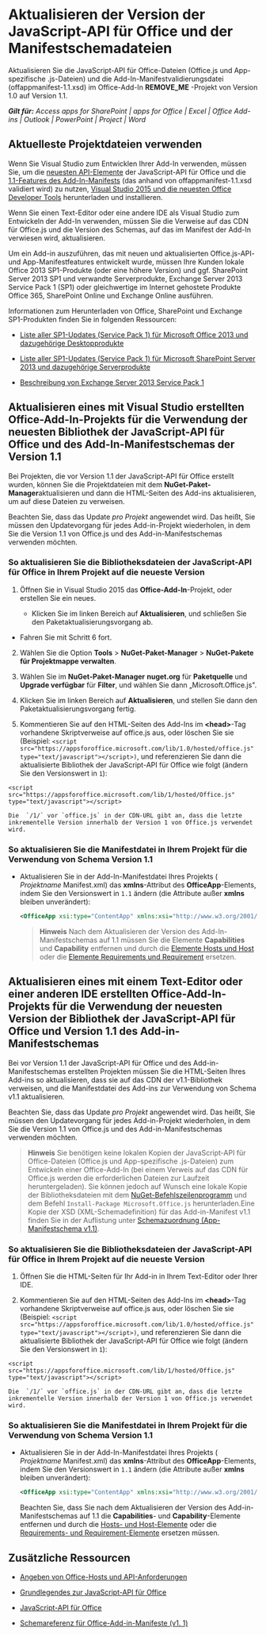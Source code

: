 
# Aktualisieren der Version der JavaScript-API für Office und der Manifestschemadateien
Aktualisieren Sie die JavaScript-API für Office-Dateien (Office.js und App-spezifische .js-Dateien) und die Add-In-Manifestvalidierungsdatei (offappmanifest-1.1.xsd) im Office-Add-In **REMOVE_ME** -Projekt von Version 1.0 auf Version 1.1.

 _**Gilt für:** Access apps for SharePoint | apps for Office | Excel | Office Add-ins | Outlook | PowerPoint | Project | Word_


## Aktuelleste Projektdateien verwenden


Wenn Sie Visual Studio zum Entwicklen Ihrer Add-In verwenden, müssen Sie, um die [neuesten API-Elemente](http://msdn.microsoft.com/de-de/library/802cf4ae-7c18-4e7d-b4d6-ecaa84c569bc%28Office.15%29.aspx) der JavaScript-API für Office und die [1.1-Features des Add-In-Manifests](4139ff24-afac-472a-af7d-9d069587ac9b.md) (das anhand von offappmanifest-1.1.xsd validiert wird) zu nutzen, [Visual Studio 2015 und die neuesten Office Developer Tools](https://www.visualstudio.com/features/office-tools-vs) herunterladen und installieren.

Wenn Sie einen Text-Editor oder eine andere IDE als Visual Studio zum Entwickeln der Add-In verwenden, müssen Sie die Verweise auf das CDN für Office.js und die Version des Schemas, auf das im Manifest der Add-In verwiesen wird, aktualisieren.

Um ein Add-in auszuführen, das mit neuen und aktualisierten Office.js-API- und App-Manifestfeatures entwickelt wurde, müssen Ihre Kunden lokale Office 2013 SP1-Produkte (oder eine höhere Version) und ggf. SharePoint Server 2013 SP1 und verwandte Serverprodukte, Exchange Server 2013 Service Pack 1 (SP1) oder gleichwertige im Internet gehostete Produkte Office 365, SharePoint Online und Exchange Online ausführen.

Informationen zum Herunterladen von Office, SharePoint und Exchange SP1-Produkten finden Sie in folgenden Ressourcen:


- [Liste aller SP1-Updates (Service Pack 1) für Microsoft Office 2013 und dazugehörige Desktopprodukte](http://support.microsoft.com/kb/2850036)
    
- [Liste aller SP1-Updates (Service Pack 1) für Microsoft SharePoint Server 2013 und dazugehörige Serverprodukte](http://support.microsoft.com/kb/2850035)
    
- [Beschreibung von Exchange Server 2013 Service Pack 1](http://support.microsoft.com/kb/2926248)
    

## Aktualisieren eines mit Visual Studio erstellten Office-Add-In-Projekts für die Verwendung der neuesten Bibliothek der JavaScript-API für Office und des Add-In-Manifestschemas der Version 1.1


Bei Projekten, die vor Version 1.1 der JavaScript-API für Office erstellt wurden, können Sie die Projektdateien mit dem  **NuGet-Paket-Manager**aktualisieren und dann die HTML-Seiten des Add-ins aktualisieren, um auf diese Dateien zu verweisen. 

Beachten Sie, dass das Update  _pro Projekt_ angewendet wird. Das heißt, Sie müssen den Updatevorgang für jedes Add-in-Projekt wiederholen, in dem Sie die Version 1.1 von Office.js und des Add-in-Manifestschemas verwenden möchten.




### So aktualisieren Sie die Bibliotheksdateien der JavaScript-API für Office in Ihrem Projekt auf die neueste Version


1. Öffnen Sie in Visual Studio 2015 das  **Office-Add-In**-Projekt, oder erstellen Sie ein neues.
    
      - Klicken Sie im linken Bereich auf  **Aktualisieren**, und schließen Sie den Paketaktualisierungsvorgang ab.
    
  - Fahren Sie mit Schritt 6 fort.
    
2. Wählen Sie die Option  **Tools** > **NuGet-Paket-Manager** > **NuGet-Pakete für Projektmappe verwalten**.
    
3. Wählen Sie im  **NuGet-Paket-Manager** **nuget.org** für **Paketquelle** und **Upgrade verfügbar** für **Filter**, und wählen Sie dann „Microsoft.Office.js".
    
4. Klicken Sie im linken Bereich auf  **Aktualisieren**, und stellen Sie dann den Paketaktualisierungsvorgang fertig.
    
5. Kommentieren Sie auf den HTML-Seiten des Add-Ins im  **&lt;head&gt;**-Tag vorhandene Skriptverweise auf office.js aus, oder löschen Sie sie (Beispiel:  `<script src="https://appsforoffice.microsoft.com/lib/1.0/hosted/office.js" type="text/javascript"></script>)`, und referenzieren Sie dann die aktualisierte Bibliothek der JavaScript-API für Office wie folgt (ändern Sie den Versionswert in  `1`):
    
  ```
  <script src="https://appsforoffice.microsoft.com/lib/1/hosted/Office.js" type="text/javascript"></script>
  ```


    Die  `/1/` vor `office.js` in der CDN-URL gibt an, dass die letzte inkrementelle Version innerhalb der Version 1 von Office.js verwendet wird.
    

### So aktualisieren Sie die Manifestdatei in Ihrem Projekt für die Verwendung von Schema Version 1.1


- Aktualisieren Sie in der Add-In-Manifestdatei Ihres Projekts ( _Projektname_ Manifest.xml) das **xmlns**-Attribut des  **OfficeApp**-Elements, indem Sie den Versionswert in  `1.1` ändern (die Attribute außer **xmlns** bleiben unverändert):
    
  ```XML
  <OfficeApp xsi:type="ContentApp" xmlns:xsi="http://www.w3.org/2001/XMLSchema-instance" xmlns="http://schemas.microsoft.com/office/appforoffice/1.1" >
  ```


     >**Hinweis**  Nach dem Aktualisieren der Version des Add-In-Manifestschemas auf 1.1 müssen Sie die Elemente  **Capabilities** und **Capability** entfernen und durch die [Elemente Hosts und Host](cff9fbdf-a530-4f6e-91ca-81bcacd90dcd.md) oder die [Elemente Requirements und Requirement](6b6702f2-b0a5-46ab-a356-8dda897ca8ae.md) ersetzen.

## Aktualisieren eines mit einem Text-Editor oder einer anderen IDE erstellten Office-Add-In-Projekts für die Verwendung der neuesten Version der Bibliothek der JavaScript-API für Office und Version 1.1 des Add-in-Manifestschemas


Bei vor Version 1.1 der JavaScript-API für Office und des Add-in-Manifestschemas erstellten Projekten müssen Sie die HTML-Seiten Ihres Add-ins so aktualisieren, dass sie auf das CDN der v1.1-Bibliothek verweisen, und die Manifestdatei des Add-ins zur Verwendung von Schema v1.1 aktualisieren. 

Beachten Sie, dass das Update  _pro Projekt_ angewendet wird. Das heißt, Sie müssen den Updatevorgang für jedes Add-in-Projekt wiederholen, in dem Sie die Version 1.1 von Office.js und des Add-in-Manifestschemas verwenden möchten.


 >**Hinweis**  Sie benötigen keine lokalen Kopien der JavaScript-API für Office-Dateien (Office.js und App-spezifische .js-Dateien) zum Entwickeln einer Office-Add-In (bei einem Verweis auf das CDN für Office.js werden die erforderlichen Dateien zur Laufzeit heruntergeladen). Sie können jedoch auf Wunsch eine lokale Kopie der Bibliotheksdateien mit dem [NuGet-Befehlszeilenprogramm](http://docs.nuget.org/consume/installing-nuget) und dem Befehl `Install-Package Microsoft.Office.js` herunterladen.Eine Kopie der XSD (XML-Schemadefinition) für das Add-in-Manifest v1.1 finden Sie in der Auflistung unter [Schemazuordnung (App-Manifestschema v1.1)](http://msdn.microsoft.com/library/d5f72bff-3446-c64f-02ca-ab10b5648789%28Office.15%29.aspx).


### So aktualisieren Sie die Bibliotheksdateien der JavaScript-API für Office in Ihrem Projekt auf die neueste Version


1. Öffnen Sie die HTML-Seiten für Ihr Add-in in Ihrem Text-Editor oder Ihrer IDE.
    
2. Kommentieren Sie auf den HTML-Seiten des Add-Ins im  **&lt;head&gt;**-Tag vorhandene Skriptverweise auf office.js aus, oder löschen Sie sie (Beispiel:  `<script src="https://appsforoffice.microsoft.com/lib/1.0/hosted/office.js" type="text/javascript"></script>)`, und referenzieren Sie dann die aktualisierte Bibliothek der JavaScript-API für Office wie folgt (ändern Sie den Versionswert in  `1`):
    
  ```
  <script src="https://appsforoffice.microsoft.com/lib/1/hosted/Office.js" type="text/javascript"></script>
  ```


    Die  `/1/` vor `office.js` in der CDN-URL gibt an, dass die letzte inkrementelle Version innerhalb der Version 1 von Office.js verwendet wird.
    

### So aktualisieren Sie die Manifestdatei in Ihrem Projekt für die Verwendung von Schema Version 1.1


- Aktualisieren Sie in der Add-In-Manifestdatei Ihres Projekts ( _Projektname_ Manifest.xml) das **xmlns**-Attribut des  **OfficeApp**-Elements, indem Sie den Versionswert in  `1.1` ändern (die Attribute außer **xmlns** bleiben unverändert):
    
  ```XML
  <OfficeApp xsi:type="ContentApp" xmlns:xsi="http://www.w3.org/2001/XMLSchema-instance" xmlns="http://schemas.microsoft.com/office/appforoffice/1.1" >
  ```


    Beachten Sie, dass Sie nach dem Aktualisieren der Version des Add-in-Manifestschemas auf 1.1 die  **Capabilities**- und  **Capability**-Elemente entfernen und durch die [Hosts- und Host-Elemente](cff9fbdf-a530-4f6e-91ca-81bcacd90dcd.md) oder die [Requirements- und Requirement-Elemente](6b6702f2-b0a5-46ab-a356-8dda897ca8ae.md) ersetzen müssen.
    

## Zusätzliche Ressourcen



- [Angeben von Office-Hosts und API-Anforderungen](6b6702f2-b0a5-46ab-a356-8dda897ca8ae.md)
    
- [Grundlegendes zur JavaScript-API für Office](01180dae-ca45-40c8-b3dd-fd2a85651c0c.md)
    
- [JavaScript-API für Office](http://msdn.microsoft.com/library/b27e70c3-d87d-4d27-85e0-103996273298%28Office.15%29.aspx)
    
- [Schemareferenz für Office-Add-in-Manifeste (v1. 1)](http://msdn.microsoft.com/library/7e0cadc3-f613-8eb9-57ef-9032cbb97f92%28Office.15%29.aspx)
    
